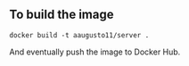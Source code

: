 ## To build the image

`docker build -t aaugusto11/server .`

And eventually push the image to Docker Hub.